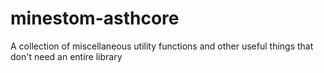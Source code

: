 # minestom-asthcore
A collection of miscellaneous utility functions and other useful things that don't need an entire library

